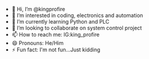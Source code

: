 - 👋 Hi, I’m @kingprofire
- 👀 I’m interested in coding, electronics and automation
- 🌱 I’m currently learning Python and PLC
- 💞️ I’m looking to collaborate on system control project
- 📫 How to reach me: IG:king_profire
- 😄 Pronouns: He/Him
- ⚡ Fun fact: I'm not fun...Just kidding

<!---
kingprofire/kingprofire is a ✨ special ✨ repository because its `README.md` (this file) appears on your GitHub profile.
You can click the Preview link to take a look at your changes.
--->
